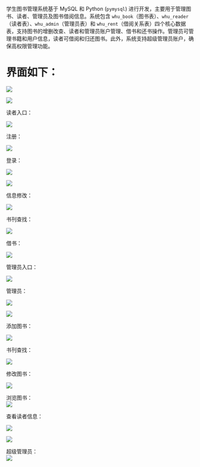 学生图书管理系统基于 MySQL 和 Python (`pymysql`) 进行开发，主要用于管理图书、读者、管理员及图书借阅信息。系统包含 `whu_book`（图书表）、`whu_reader`（读者表）、`whu_admin`（管理员表）和 `whu_rent`（借阅关系表）四个核心数据表，支持图书的增删改查、读者和管理员账户管理、借书和还书操作。管理员可管理书籍和用户信息，读者可借阅和归还图书。此外，系统支持超级管理员账户，确保高权限管理功能。

# 界面如下：
![](https://cdn.nlark.com/yuque/0/2025/png/26188759/1742222335943-80ef6c74-fbdf-4900-a4d6-7b735f208081.png)

![](https://cdn.nlark.com/yuque/0/2025/png/26188759/1742220655042-5937fd08-3a08-4c77-bf73-a65ebfc6e34f.png)

读者入口：

![](https://cdn.nlark.com/yuque/0/2025/png/26188759/1742220691265-bfe63d19-8d31-4b72-b139-d433e4b4c0ab.png)

注册：

![](https://cdn.nlark.com/yuque/0/2025/png/26188759/1742220732350-f0d47d53-8edc-41fd-a2dc-92e7c6c4ccdb.png)

登录：

![](https://cdn.nlark.com/yuque/0/2025/png/26188759/1742220763990-6ad77622-b089-4a5c-8561-63fa79cefacd.png)

![](https://cdn.nlark.com/yuque/0/2025/png/26188759/1742222339286-d8b0c763-d818-4412-973f-030f98b6d134.png)

信息修改：

![](https://cdn.nlark.com/yuque/0/2025/png/26188759/1742220785269-79f7664e-8ffe-4948-86ae-23138cdc3a59.png)

书刊查找：

![](https://cdn.nlark.com/yuque/0/2025/png/26188759/1742220832442-7afa9d01-d64d-43f2-abf6-b814b186c421.png)

借书：

![](https://cdn.nlark.com/yuque/0/2025/png/26188759/1742220847242-f25993b2-064c-41e0-b2e9-8ec9eaca88f1.png)

管理员入口：

![](https://cdn.nlark.com/yuque/0/2025/png/26188759/1742221123511-4ba6e84f-a5dd-48e3-97eb-6ad1d9b08b43.png)

管理员：

![](https://cdn.nlark.com/yuque/0/2025/png/26188759/1742221144124-5c3c6e34-dc7f-44a6-a554-a73b86313684.png)

![](https://cdn.nlark.com/yuque/0/2025/png/26188759/1742222342225-e7b7c922-53b1-42a0-ac39-1e3f3f02a041.png)

添加图书：

![](https://cdn.nlark.com/yuque/0/2025/png/26188759/1742221158072-fc9ba90b-75c2-4e98-b97b-9dde2b16d440.png)

书刊查找：

![](https://cdn.nlark.com/yuque/0/2025/png/26188759/1742221198916-73cb0879-2200-42ec-b626-574d3bdc4587.png)

修改图书：

![](https://cdn.nlark.com/yuque/0/2025/png/26188759/1742221207400-2c90b25c-d6cb-4c79-b35d-0c619a936353.png)

浏览图书：  
![](https://cdn.nlark.com/yuque/0/2025/png/26188759/1742221216673-7c7c023e-e364-4d4e-b9e2-c12ba8fc7ed4.png)

查看读者信息：

![](https://cdn.nlark.com/yuque/0/2025/png/26188759/1742221228994-7ccee752-6208-4982-925a-a86ddccb3e6c.png)

![](https://cdn.nlark.com/yuque/0/2025/png/26188759/1742222347826-b4f3a69f-2574-4dec-8a2d-a76b95a85376.png)

超级管理员：  
![](https://cdn.nlark.com/yuque/0/2025/png/26188759/1742221306222-9e953946-c95b-4782-8d88-c1d58641e0ae.png)

